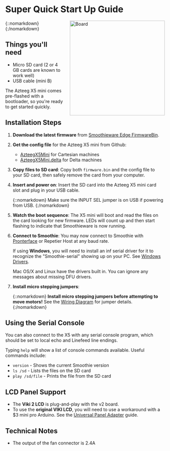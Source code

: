 # Super Quick Start Up Guide

{::nomarkdown}
<a href="/images/board.png">
  <img src="/images/board.png" alt="Board" style="width: 300px; height: 300px; float: right; margin-left: 1rem;"/>
</a>
{:/nomarkdown}

## Things you'll need

- Micro SD card (2 or 4 GB cards are known to work well)
- USB cable (mini B)

The Azteeg X5 mini comes pre-flashed with a bootloader, so you're ready to get started quickly.

## Installation Steps

1. **Download the latest firmware** from [Smoothieware Edge FirmwareBin](https://github.com/Smoothieware/Smoothieware/tree/edge/FirmwareBin).

2. **Get the config file** for the Azteeg X5 mini from Github:
   - [AzteegX5Mini](https://github.com/Smoothieware/Smoothieware/tree/edge/ConfigSamples/AzteegX5Mini) for Cartesian machines
   - [AzteegX5Mini.delta](https://github.com/Smoothieware/Smoothieware/tree/edge/ConfigSamples/AzteegX5Mini.delta) for Delta machines

3. **Copy files to SD card**: Copy both `firmware.bin` and the config file to your SD card, then safely remove the card from your computer.

4. **Insert and power on**: Insert the SD card into the Azteeg X5 mini card slot and plug in your USB cable.

   {::nomarkdown}
   <sl-alert variant="warning" open>
     <sl-icon slot="icon" name="exclamation-triangle"></sl-icon>
     Make sure the INPUT SEL jumper is on USB if powering from USB.
   </sl-alert>
   {:/nomarkdown}

5. **Watch the boot sequence**: The X5 mini will boot and read the files on the card looking for new firmware. LEDs will count up and then start flashing to indicate that Smoothieware is now running.

6. **Connect to Smoothie**: You may now connect to Smoothie with [Pronterface](pronterface) or Repetier Host at any baud rate.

   If using **Windows**, you will need to install an inf serial driver for it to recognize the "Smoothie-serial" showing up on your PC. See [Windows Drivers](http://smoothieware.org/windows-drivers).

   Mac OS/X and Linux have the drivers built in. You can ignore any messages about missing DFU drivers.

7. **Install micro stepping jumpers**:

   {::nomarkdown}
   <sl-alert variant="danger" open>
     <sl-icon slot="icon" name="exclamation-octagon"></sl-icon>
     <strong>Install micro stepping jumpers before attempting to move motors!</strong> See the <a href="http://files.panucatt.com/datasheets/x5mini_wiring.pdf">Wiring Diagram</a> for jumper details.
   </sl-alert>
   {:/nomarkdown}

## Using the Serial Console

You can also connect to the X5 with any serial console program, which should be set to local echo and Linefeed line endings.

Typing `help` will show a list of console commands available. Useful commands include:

- `version` - Shows the current Smoothie version
- `ls /sd` - Lists the files on the SD card
- `play /sd/file` - Prints the file from the SD card

## LCD Panel Support

- The **Viki 2 LCD** is plug-and-play with the v2 board.
- To use the **original VIKI LCD**, you will need to use a workaround with a $3 mini pro Arduino. See the [Universal Panel Adapter](https://github.com/wolfmanjm/universal-panel-adapter) guide.

## Technical Notes

- The output of the fan connector is 2.4A
